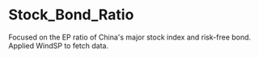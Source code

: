 # Stock_Bond_Ratio

Focused on the EP ratio of China's major stock index and risk-free bond. Applied WindSP to fetch data.
